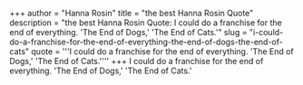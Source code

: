 +++
author = "Hanna Rosin"
title = "the best Hanna Rosin Quote"
description = "the best Hanna Rosin Quote: I could do a franchise for the end of everything. 'The End of Dogs,' 'The End of Cats.'"
slug = "i-could-do-a-franchise-for-the-end-of-everything-the-end-of-dogs-the-end-of-cats"
quote = '''I could do a franchise for the end of everything. 'The End of Dogs,' 'The End of Cats.''''
+++
I could do a franchise for the end of everything. 'The End of Dogs,' 'The End of Cats.'
